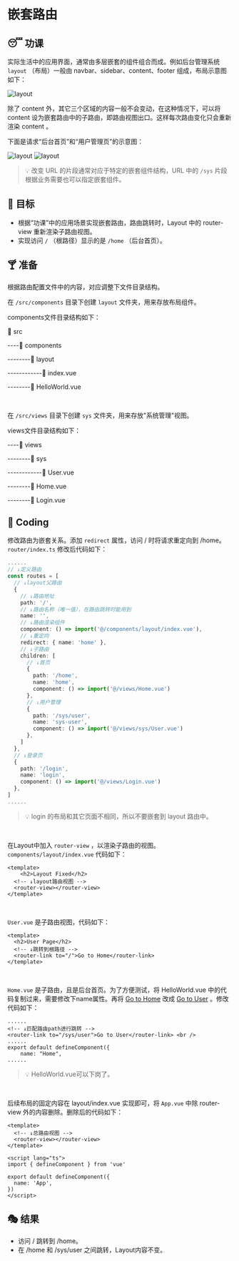 # 嵌套路由

## 😴 功课

实际生活中的应用界面，通常由多层嵌套的组件组合而成。例如后台管理系统 `layout` （布局）一般由 navbar、sidebar、content、footer 组成，布局示意图如下：

<img src="./resources/layout.png" alt="layout" style="zoom:100%;" />

除了 content 外，其它三个区域的内容一般不会变动，在这种情况下，可以将 content 设为嵌套路由中的子路由，即路由视图出口。这样每次路由变化只会重新渲染 content 。

下面是请求“后台首页”和“用户管理页”的示意图：

<img src="./resources/home.png" alt="layout" style="zoom:100%;" />

<img src="./resources/sys-user.png" alt="layout" style="zoom:100%;" />

> 💡 改变 URL 的片段通常对应于特定的嵌套组件结构，URL 中的 `/sys` 片段根据业务需要也可以指定嵌套组件。

## 🎯 目标

- 根据“功课”中的应用场景实现嵌套路由，路由跳转时，Layout 中的 router-view 重新渲染子路由视图。
- 实现访问 `/` （根路径）显示的是 `/home` （后台首页）。

## 🍸 准备

根据路由配置文件中的内容，对应调整下文件目录结构。

在 `/src/components` 目录下创建 `layout` 文件夹，用来存放布局组件。

components文件目录结构如下：

📁 src

----📁 components

--------📁 layout

------------📄 index.vue

--------📄 HelloWorld.vue

<br/>

在 `/src/views` 目录下创建 `sys` 文件夹，用来存放"系统管理"视图。

views文件目录结构如下：

----📁 views

--------📁 sys

------------📄 User.vue

--------📄 Home.vue

--------📄 Login.vue

## 🌈 Coding

修改路由为嵌套关系。添加 `redirect` 属性，访问 / 时将请求重定向到 /home。`router/index.ts` 修改后代码如下：

```typescript
......
// ↓定义路由
const routes = [
  // ↓layout父路由
  {
    // ↓路由地址
    path: '/',
    // ↓路由名称（唯一值），在路由跳转时能用到
    name: '',
    // ↓路由渲染组件
    component: () => import('@/components/layout/index.vue'),
    // ↓重定向
    redirect: { name: 'home' },
    // ↓子路由
    children: [
      // ↓首页
      {
        path: '/home',
        name: 'home',
        component: () => import('@/views/Home.vue')
      },
      // ↓用户管理
      {
        path: '/sys/user',
        name: 'sys-user',
        component: () => import('@/views/sys/User.vue')
      },
    ]
  },
  // ↓登录页
  {
    path: '/login',
    name: 'login',
    component: () => import('@/views/Login.vue')
  },
]
......
```

> 💡 login 的布局和其它页面不相同，所以不要嵌套到 layout 路由中。

<br/>

在Layout中加入 `router-view` ，以渲染子路由的视图。 `components/layout/index.vue` 代码如下：

```vue
<template>
	<h2>Layout Fixed</h2>
  <!-- ↓layout路由视图 -->
  <router-view></router-view>
</template>
```

<br/>

`User.vue` 是子路由视图，代码如下：

```vue
<template>
  <h2>User Page</h2>
  <!-- ↓跳转到根路径 -->
  <router-link to="/">Go to Home</router-link>
</template>
```

<br/>

`Home.vue` 是子路由，且是后台首页。为了方便测试，将 HelloWorld.vue 中的代码复制过来，需要修改下name属性。再将 <u>Go to Home</u> 改成 <u>Go to User</u> 。修改代码如下：

```vue
......
<!-- ↓匹配路由path进行跳转 -->
<router-link to="/sys/user">Go to User</router-link> <br />
......
export default defineComponent({
	name: "Home",
......
```

> 💡 HelloWorld.vue可以下岗了。

<br/>

后续布局的固定内容在 layout/index.vue 实现即可，将 `App.vue` 中除 router-view 外的内容删除。删除后的代码如下：

```vue
<template>
  <!-- ↓总路由视图 -->
  <router-view></router-view>
</template>

<script lang="ts">
import { defineComponent } from 'vue'

export default defineComponent({
  name: 'App',
})
</script>
```

## 🎭 结果

- 访问 / 跳转到 /home。
- 在 /home 和 /sys/user 之间跳转，Layout内容不变。